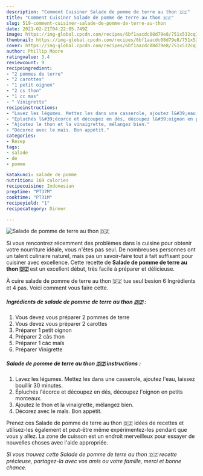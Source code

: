 ```yaml
---
description: "Comment Cuisiner Salade de pomme de terre au thon 🇩🇿"
title: "Comment Cuisiner Salade de pomme de terre au thon 🇩🇿"
slug: 519-comment-cuisiner-salade-de-pomme-de-terre-au-thon
date: 2021-02-21T04:22:05.749Z
image: https://img-global.cpcdn.com/recipes/6bf1aacdc08d79e8/751x532cq70/salade-de-pomme-de-terre-au-thon-🇩🇿-photo-principale-de-la-recette.jpg
thumbnail: https://img-global.cpcdn.com/recipes/6bf1aacdc08d79e8/751x532cq70/salade-de-pomme-de-terre-au-thon-🇩🇿-photo-principale-de-la-recette.jpg
cover: https://img-global.cpcdn.com/recipes/6bf1aacdc08d79e8/751x532cq70/salade-de-pomme-de-terre-au-thon-🇩🇿-photo-principale-de-la-recette.jpg
author: Phillip Moore
ratingvalue: 3.4
reviewcount: 9
recipeingredient:
- "2 pommes de terre"
- "2 carottes"
- "1 petit oignon"
- "2 cs thon"
- "1 cc mas"
- " Vinigrette"
recipeinstructions:
- "Lavez les légumes. Mettez les dans une casserole, ajoutez l&#39;eau, laissez bouillir 30 minutes."
- "Épluchés l&#39;écorce et découpez en dés, découpez l&#39;oignon en petits morceaux."
- "Ajoutez le thon et la vinaigrette, mélangez bien."
- "Décorez avec le maïs. Bon appétit."
categories:
- Resep
tags:
- salade
- de
- pomme

katakunci: salade de pomme 
nutrition: 169 calories
recipecuisine: Indonesian
preptime: "PT37M"
cooktime: "PT31M"
recipeyield: "1"
recipecategory: Dinner

---
```



![Salade de pomme de terre au thon 🇩🇿](https://img-global.cpcdn.com/recipes/6bf1aacdc08d79e8/751x532cq70/salade-de-pomme-de-terre-au-thon-🇩🇿-photo-principale-de-la-recette.jpg)

Si vous rencontrez récemment des problèmes dans la cuisine pour obtenir votre nourriture idéale, vous n'êtes pas seul. De nombreuses personnes ont un talent culinaire naturel, mais pas un savoir-faire tout à fait suffisant pour cuisiner avec excellence. Cette recette de <strong> Salade de pomme de terre au thon 🇩🇿 </strong> est un excellent début, très facile à préparer et délicieuse.

<!--inarticleads1-->

À cuire salade de pomme de terre au thon 🇩🇿 tue seul besion 6 Ingrédients et 4 pas. Voici comment vous faire cette.

##### Ingrédients de salade de pomme de terre au thon 🇩🇿 :

1. Vous devez vous préparer 2 pommes de terre
1. Vous devez vous préparer 2 carottes
1. Préparer 1 petit oignon
1. Préparer 2 càs thon
1. Préparer 1 càc maïs
1. Préparer  Vinigrette




<!--inarticleads2-->

##### Salade de pomme de terre au thon 🇩🇿 instructions :

1. Lavez les légumes. Mettez les dans une casserole, ajoutez l&#39;eau, laissez bouillir 30 minutes.
1. Épluchés l&#39;écorce et découpez en dés, découpez l&#39;oignon en petits morceaux.
1. Ajoutez le thon et la vinaigrette, mélangez bien.
1. Décorez avec le maïs. Bon appétit.




<!--inarticleads1-->

<p>
Prenez ces Salade de pomme de terre au thon 🇩🇿 idées de recettes et utilisez-les également et peut-être même expérimentez-les pendant que vous y allez. La zone de cuisson est un endroit merveilleux pour essayer de nouvelles choses avec l'aide appropriée.
</p>

<p>
<i>Si vous trouvez cette Salade de pomme de terre au thon 🇩🇿 recette précieuse, partagez-la avec vos amis ou votre famille, merci et bonne chance.</i>
</p>
